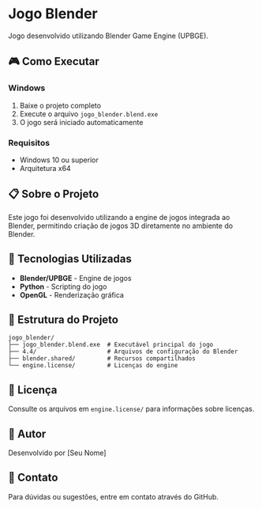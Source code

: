# Jogo Blender

Jogo desenvolvido utilizando Blender Game Engine (UPBGE).

## 🎮 Como Executar

### Windows

1. Baixe o projeto completo
2. Execute o arquivo `jogo_blender.blend.exe`
3. O jogo será iniciado automaticamente

### Requisitos

- Windows 10 ou superior
- Arquitetura x64

## 📋 Sobre o Projeto

Este jogo foi desenvolvido utilizando a engine de jogos integrada ao Blender, permitindo criação de jogos 3D diretamente no ambiente do Blender.

## 🚀 Tecnologias Utilizadas

- **Blender/UPBGE** - Engine de jogos
- **Python** - Scripting do jogo
- **OpenGL** - Renderização gráfica

## 📝 Estrutura do Projeto

```
jogo_blender/
├── jogo_blender.blend.exe  # Executável principal do jogo
├── 4.4/                    # Arquivos de configuração do Blender
├── blender.shared/         # Recursos compartilhados
└── engine.license/         # Licenças do engine
```

## 📄 Licença

Consulte os arquivos em `engine.license/` para informações sobre licenças.

## 👤 Autor

Desenvolvido por [Seu Nome]

## 📧 Contato

Para dúvidas ou sugestões, entre em contato através do GitHub.

